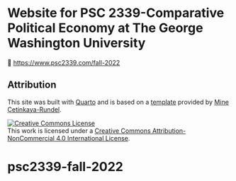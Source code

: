 # Website for PSC 2339-Comparative Political Economy at The George Washington University 

🔗 https://www.psc2339.com/fall-2022

## Attribution

This site was built with [Quarto](https://www.quarto.org) and is based
on a [template](https://github.com/sta210-s22/website) provided by [Mine
Çetinkaya-Rundel](https://mine-cr.com).

<a rel="license" href="http://creativecommons.org/licenses/by-nc/4.0/"><img src="https://i.creativecommons.org/l/by-nc/4.0/88x31.png" alt="Creative Commons License" style="border-width:0"/></a><br />This
work is licensed under a
<a rel="license" href="http://creativecommons.org/licenses/by-nc/4.0/">Creative
Commons Attribution-NonCommercial 4.0 International License</a>.
# psc2339-fall-2022
